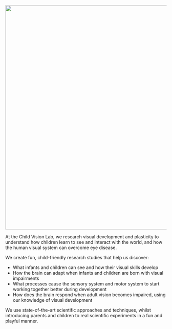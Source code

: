 <img src="https://user-images.githubusercontent.com/2624210/233946373-77acd329-7c15-4709-9bba-d79eb43d6a86.png" width="700">

At the Child Vision Lab, we research visual development and plasticity to understand how children learn to see and interact with the world, and how the human visual system can overcome eye disease.

We create fun, child-friendly research studies that help us discover:

- What infants and children can see and how their visual skills develop
- How the brain can adapt when infants and children are born with visual impairments
- What processes cause the sensory system and motor system to start working together better during development
- How does the brain respond when adult vision becomes impaired, using our knowledge of visual development

We use state-of-the-art scientific approaches and techniques, whilst introducing parents and children to real scientific experiments in a fun and playful manner.
